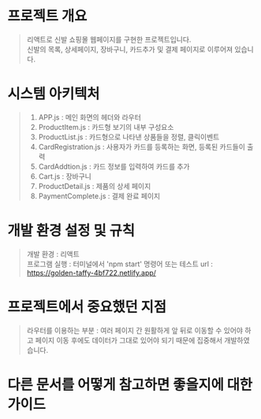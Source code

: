 # 프로젝트 개요
> 리액트로 신발 쇼핑몰 웹페이지를 구현한 프로젝트입니다.<br>
> 신발의 목록, 상세페이지, 장바구니, 카드추가 및 결제 페이지로 이루어져 있습니다.

# 시스템 아키텍처
> 1. APP.js : 메인 화면의 헤더와 라우터
> 2. ProductItem.js : 카드형 보기의 내부 구성요소
> 3. ProductList.js : 카드형으로 나타낸 상품들을 정렬, 클릭이벤트
> 4. CardRegistration.js : 사용자가 카드를 등록하는 화면, 등록된 카드들이 출력
> 5. CardAddtion.js : 카드 정보를 입력하여 카드를 추가
> 6. Cart.js : 장바구니
> 7. ProductDetail.js : 제품의 상세 페이지
> 8. PaymentComplete.js : 결제 완료 페이지

# 개발 환경 설정 및 규칙
> 개발 환경 : 리액트<br>
> 프로그램 실행 : 터미널에서 'npm start' 명령어 또는 테스트 url : https://golden-taffy-4bf722.netlify.app/ 

# 프로젝트에서 중요했던 지점
> 라우터를 이용하는 부분 : 여러 페이지 간 원활하게 앞 뒤로 이동할 수 있어야 하고 페이지 이동 후에도 데이터가 그대로 있어야 되기 때문에 집중해서 개발하였습니다.

# 다른 문서를 어떻게 참고하면 좋을지에 대한 가이드
> 
